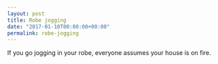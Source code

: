 ```yaml
---
layout: post
title: Robe jogging
date: "2017-01-10T00:00:00+00:00"
permalink: robe-jogging
---
```


If you go jogging in your robe, everyone assumes your house is on fire.
